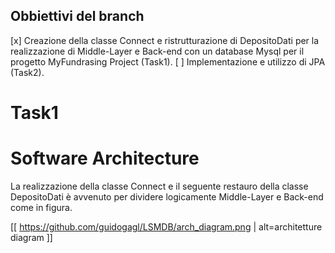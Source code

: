 ## Obbiettivi del branch 
  [x] Creazione della classe Connect e ristrutturazione di DepositoDati per la realizzazione di Middle-Layer e Back-end con un database Mysql per il progetto MyFundrasing Project (Task1).
  [ ] Implementazione e utilizzo di JPA (Task2).

# Task1
# Software Architecture
La realizzazione della classe Connect e il seguente restauro della classe DepositoDati è avvenuto per dividere logicamente Middle-Layer e Back-end come in figura.

[[  https://github.com/guidogagl/LSMDB/arch_diagram.png | alt=architetture diagram ]]

## 
